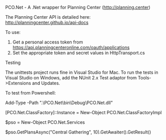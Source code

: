 PCO.Net - A .Net wrapper for Planning Center (http://planning.center)

The Planning Center API is detailed here: http://planningcenter.github.io/api-docs

To use:

1) Get a personal access token from https://api.planningcenteronline.com/oauth/applications
2) Set the appropriate token and secret values in HttpTransport.cs


Testing

The unittests project runs fine in Visual Studio for Mac. To run the tests in Visual Studio on Windows, add the NUnit 2.x Test adaptor from Tools->Extensions and Updates. 


To test from Powershell:

Add-Type -Path ".\PCO.Net\bin\Debug\PCO.Net.dll"

[PCO.Net.ClassFactory]::Instance = New-Object PCO.Net.ClassFactoryImpl

$pso = New-Object PCO.Net.Services

$pso.GetPlansAsync("Central Gathering", 10).GetAwaiter().GetResult()
